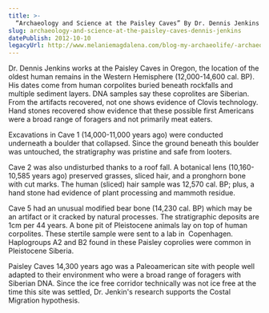 ```yaml
---
title: >-
  “Archaeology and Science at the Paisley Caves” By Dr. Dennis Jenkins (University of Oregon)
slug: archaeology-and-science-at-the-paisley-caves-dennis-jenkins
datePublish: 2012-10-10
legacyUrl: http://www.melaniemagdalena.com/blog-my-archaeolife/-archaeology-and-science-at-the-paisley-caves-by-dr-dennis-jenkins-university-of-oregon
---
```


Dr. Dennis Jenkins works at the Paisley Caves in Oregon, the location of the oldest human remains in the Western Hemisphere (12,000-14,600 cal. BP). His dates come from human corpolites buried beneath rockfalls and multiple sediment layers. DNA samples say these coprolites are Siberian. From the artifacts recovered, not one shows evidence of Clovis technology. Hand stones recovered show evidence that these possible first Americans were a broad range of foragers and not primarily meat eaters.  
  
Excavations in Cave 1 (14,000-11,000 years ago) were conducted underneath a boulder that collapsed. Since the ground beneath this boulder was untouched, the stratigraphy was pristine and safe from looters.  
  
Cave 2 was also undisturbed thanks to a roof fall. A botanical lens (10,160-10,585 years ago) preserved grasses, sliced hair, and a pronghorn bone with cut marks. The human (sliced) hair sample was 12,570 cal. BP; plus, a hand stone had evidence of plant processing and mammoth residue.  
  
Cave 5 had an unusual modified bear bone (14,230 cal. BP) which may be an artifact or it cracked by natural processes. The stratigraphic deposits are 1cm per 44 years. A bone pit of Pleistocene animals lay on top of human corpolites. These stertile sample were sent to a lab in  Copenhagen. Haplogroups A2 and B2 found in these Paisley coprolies were common in Pleistocene Siberia.  
  
Paisley Caves 14,300 years ago was a Paleoamerican site with people well adapted to their environment who were a broad range of foragers with Siberian DNA. Since the ice free corridor technically was not ice free at the time this site was settled, Dr. Jenkin's research supports the Costal Migration hypothesis.
